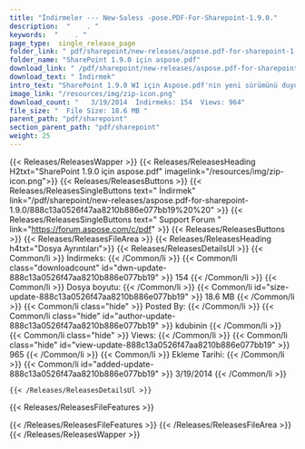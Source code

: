 ```yaml
---
title: "İndirmeler --- New-Saless -pose.PDF-For-Sharepoint-1.9.0." 
description:  "    . " 
keywords:  "    . " 
page_type:  single_release_page
folder_link: " pdf/sharepoint/new-releases/aspose.pdf-for-sharepoint-1.9.0/"
folder_name: "SharePoint 1.9.0 için aspose.pdf"
download_link: " /pdf/sharepoint/new-releases/aspose.pdf-for-sharepoint-1.9.0/888c13a0526f47aa8210b886e077bb19"
download_text: " İndirmek"
intro_text: "SharePoint 1.9.0 WI için Aspose.pdf'nin yeni sürümünü duyurmaktan mutluluk duyuyoruz ..."
image_link: "/resources/img/zip-icon.png"
download_count: "   3/19/2014  İndirmeks: 154  Views: 964"
file_size: "  File Size: 18.6 MB "
parent_path: "pdf/sharepoint"
section_parent_path: "pdf/sharepoint"
weight: 25
---
```


{{< Releases/ReleasesWapper >}}
  {{< Releases/ReleasesHeading H2txt="SharePoint 1.9.0 için aspose.pdf" imagelink="/resources/img/zip-icon.png">}}
  {{< Releases/ReleasesButtons >}}
    {{< Releases/ReleasesSingleButtons text=" İndirmek" link="/pdf/sharepoint/new-releases/aspose.pdf-for-sharepoint-1.9.0/888c13a0526f47aa8210b886e077bb19%20%20" >}}
    {{< Releases/ReleasesSingleButtons text=" Support Forum " link="https://forum.aspose.com/c/pdf" >}}
  {{< Releases/ReleasesButtons >}}
  {{< Releases/ReleasesFileArea >}}
    {{< Releases/ReleasesHeading h4txt="Dosya Ayrıntıları">}}
    {{< Releases/ReleasesDetailsUl >}}
            {{< Common/li  >}} İndirmeks: {{< /Common/li >}} 
      {{< Common/li class="downloadcount" id="dwn-update-888c13a0526f47aa8210b886e077bb19" >}} 154 {{< /Common/li >}} 
      {{< Common/li  >}} Dosya boyutu: {{< /Common/li >}} 
      {{< Common/li id="size-update-888c13a0526f47aa8210b886e077bb19" >}} 18.6 MB {{< /Common/li >}} 
      {{< Common/li  class="hide" >}} Posted By: {{< /Common/li >}} 
      {{< Common/li class="hide" id="author-update-888c13a0526f47aa8210b886e077bb19" >}} kdubinin {{< /Common/li >}} 
      {{< Common/li class="hide"  >}} Views: {{< /Common/li >}} 
      {{< Common/li class="hide" id="view-update-888c13a0526f47aa8210b886e077bb19" >}} 965 {{< /Common/li >}} 
      {{< Common/li  >}} Ekleme Tarihi: {{< /Common/li >}} 
      {{< Common/li id="added-update-888c13a0526f47aa8210b886e077bb19" >}} 3/19/2014 {{< /Common/li >}} 

    {{< /Releases/ReleasesDetailsUl >}}

  {{< Releases/ReleasesFileFeatures >}}
      
  {{< /Releases/ReleasesFileFeatures >}}
 {{< /Releases/ReleasesFileArea >}}
{{< /Releases/ReleasesWapper >}}


